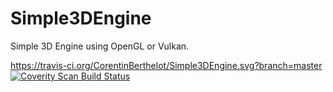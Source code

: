 # Simple3DEngine
Simple 3D Engine using OpenGL or Vulkan. 

https://travis-ci.org/CorentinBerthelot/Simple3DEngine.svg?branch=master
<a href="https://scan.coverity.com/projects/corentinberthelot-simple3dengine">
  <img alt="Coverity Scan Build Status"
       src="https://scan.coverity.com/projects/14269/badge.svg"/>
</a>

